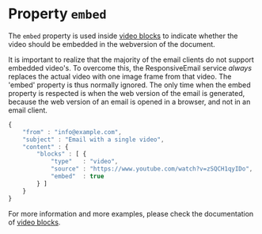 # Property `embed`

The `embed` property is used inside [video blocks](../json/block-video)
to indicate whether the video should be embedded in the webversion of the document.

It is important to realize that the majority of the email clients do not support 
embedded video's. To overcome this, the ResponsiveEmail service _always_ replaces 
the actual video with one image frame from that video. The 'embed' property is 
thus normally ignored. The only time when the embed property is respected is when 
the web version of the email is generated, because the web version of an email 
is opened in a browser, and not in an email client.

```javascript
{
    "from" : "info@example.com",
    "subject" : "Email with a single video",
    "content" : {
        "blocks" : [ {
            "type"   : "video",
            "source" : "https://www.youtube.com/watch?v=zSQCH1qyIDo",
            "embed"  : true
        } ]
    }
}
```

For more information and more examples, please check the documentation
of [video blocks](../json/block-video).
